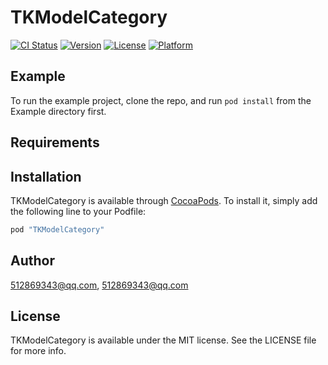 # TKModelCategory

[![CI Status](http://img.shields.io/travis/512869343@qq.com/TKModelCategory.svg?style=flat)](https://travis-ci.org/512869343@qq.com/TKModelCategory)
[![Version](https://img.shields.io/cocoapods/v/TKModelCategory.svg?style=flat)](http://cocoapods.org/pods/TKModelCategory)
[![License](https://img.shields.io/cocoapods/l/TKModelCategory.svg?style=flat)](http://cocoapods.org/pods/TKModelCategory)
[![Platform](https://img.shields.io/cocoapods/p/TKModelCategory.svg?style=flat)](http://cocoapods.org/pods/TKModelCategory)

## Example

To run the example project, clone the repo, and run `pod install` from the Example directory first.

## Requirements

## Installation

TKModelCategory is available through [CocoaPods](http://cocoapods.org). To install
it, simply add the following line to your Podfile:

```ruby
pod "TKModelCategory"
```

## Author

512869343@qq.com, 512869343@qq.com

## License

TKModelCategory is available under the MIT license. See the LICENSE file for more info.
